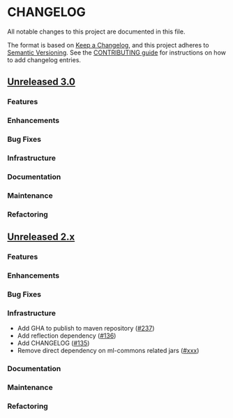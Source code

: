 # CHANGELOG
All notable changes to this project are documented in this file.

The format is based on [Keep a Changelog](https://keepachangelog.com/en/1.0.0/), and this project adheres to [Semantic Versioning](https://semver.org/spec/v2.0.0.html). See the [CONTRIBUTING guide](./CONTRIBUTING.md#Changelog) for instructions on how to add changelog entries.

## [Unreleased 3.0](https://github.com/opensearch-project/neural-search/compare/2.x...HEAD)
### Features
### Enhancements
### Bug Fixes
### Infrastructure
### Documentation
### Maintenance
### Refactoring

## [Unreleased 2.x](https://github.com/opensearch-project/neural-search/compare/2.6...2.x)
### Features
### Enhancements
### Bug Fixes
### Infrastructure
* Add GHA to publish to maven repository ([#237](https://github.com/opensearch-project/neural-search/pull/130))
* Add reflection dependency ([#136](https://github.com/opensearch-project/neural-search/pull/136))
* Add CHANGELOG ([#135](https://github.com/opensearch-project/neural-search/pull/135))
* Remove direct dependency on ml-commons related jars ([#xxx](url))
### Documentation
### Maintenance
### Refactoring